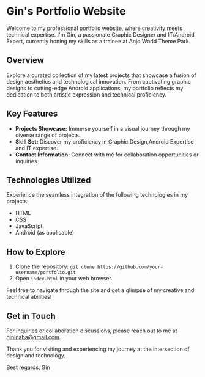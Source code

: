 # Gin's Portfolio Website

Welcome to my professional portfolio website, where creativity meets technical expertise. I'm Gin, a passionate Graphic Designer and IT/Android Expert, currently honing my skills as a trainee at Anjo World Theme Park.

## Overview
Explore a curated collection of my latest projects that showcase a fusion of design aesthetics and technological innovation. From captivating graphic designs to cutting-edge Android applications, my portfolio reflects my dedication to both artistic expression and technical proficiency.

## Key Features
- **Projects Showcase:** Immerse yourself in a visual journey through my diverse range of projects.
- **Skill Set:** Discover my proficiency in Graphic Design,Android Expertise and IT expertise.
- **Contact Information:** Connect with me for collaboration opportunities or inquiries

## Technologies Utilized
Experience the seamless integration of the following technologies in my projects:
- HTML
- CSS
- JavaScript
- Android (as applicable)

## How to Explore
1. Clone the repository: `git clone https://github.com/your-username/portfolio.git`
2. Open `index.html` in your web browser.

Feel free to navigate through the site and get a glimpse of my creative and technical abilities!

## Get in Touch
For inquiries or collaboration discussions, please reach out to me at [gininaba@gmail.com](mailto:your.email@example.com).

Thank you for visiting and experiencing my journey at the intersection of design and technology.

Best regards, Gin
